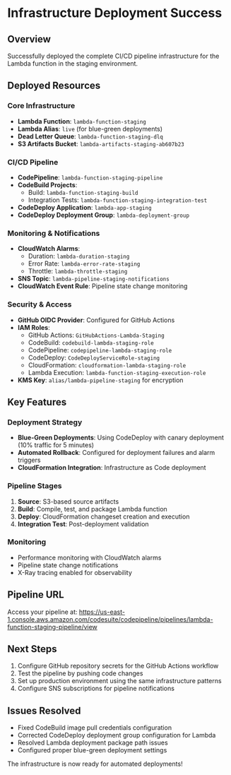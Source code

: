 # Infrastructure Deployment Success

## Overview
Successfully deployed the complete CI/CD pipeline infrastructure for the Lambda function in the staging environment.

## Deployed Resources

### Core Infrastructure
- **Lambda Function**: `lambda-function-staging`
- **Lambda Alias**: `live` (for blue-green deployments)
- **Dead Letter Queue**: `lambda-function-staging-dlq`
- **S3 Artifacts Bucket**: `lambda-artifacts-staging-ab607b23`

### CI/CD Pipeline
- **CodePipeline**: `lambda-function-staging-pipeline`
- **CodeBuild Projects**:
  - Build: `lambda-function-staging-build`
  - Integration Tests: `lambda-function-staging-integration-test`
- **CodeDeploy Application**: `lambda-app-staging`
- **CodeDeploy Deployment Group**: `lambda-deployment-group`

### Monitoring & Notifications
- **CloudWatch Alarms**:
  - Duration: `lambda-duration-staging`
  - Error Rate: `lambda-error-rate-staging`
  - Throttle: `lambda-throttle-staging`
- **SNS Topic**: `lambda-pipeline-staging-notifications`
- **CloudWatch Event Rule**: Pipeline state change monitoring

### Security & Access
- **GitHub OIDC Provider**: Configured for GitHub Actions
- **IAM Roles**:
  - GitHub Actions: `GitHubActions-Lambda-Staging`
  - CodeBuild: `codebuild-lambda-staging-role`
  - CodePipeline: `codepipeline-lambda-staging-role`
  - CodeDeploy: `CodeDeployServiceRole-staging`
  - CloudFormation: `cloudformation-lambda-staging-role`
  - Lambda Execution: `lambda-function-staging-execution-role`
- **KMS Key**: `alias/lambda-pipeline-staging` for encryption

## Key Features

### Deployment Strategy
- **Blue-Green Deployments**: Using CodeDeploy with canary deployment (10% traffic for 5 minutes)
- **Automated Rollback**: Configured for deployment failures and alarm triggers
- **CloudFormation Integration**: Infrastructure as Code deployment

### Pipeline Stages
1. **Source**: S3-based source artifacts
2. **Build**: Compile, test, and package Lambda function
3. **Deploy**: CloudFormation changeset creation and execution
4. **Integration Test**: Post-deployment validation

### Monitoring
- Performance monitoring with CloudWatch alarms
- Pipeline state change notifications
- X-Ray tracing enabled for observability

## Pipeline URL
Access your pipeline at: https://us-east-1.console.aws.amazon.com/codesuite/codepipeline/pipelines/lambda-function-staging-pipeline/view

## Next Steps
1. Configure GitHub repository secrets for the GitHub Actions workflow
2. Test the pipeline by pushing code changes
3. Set up production environment using the same infrastructure patterns
4. Configure SNS subscriptions for pipeline notifications

## Issues Resolved
- Fixed CodeBuild image pull credentials configuration
- Corrected CodeDeploy deployment group configuration for Lambda
- Resolved Lambda deployment package path issues
- Configured proper blue-green deployment settings

The infrastructure is now ready for automated deployments!